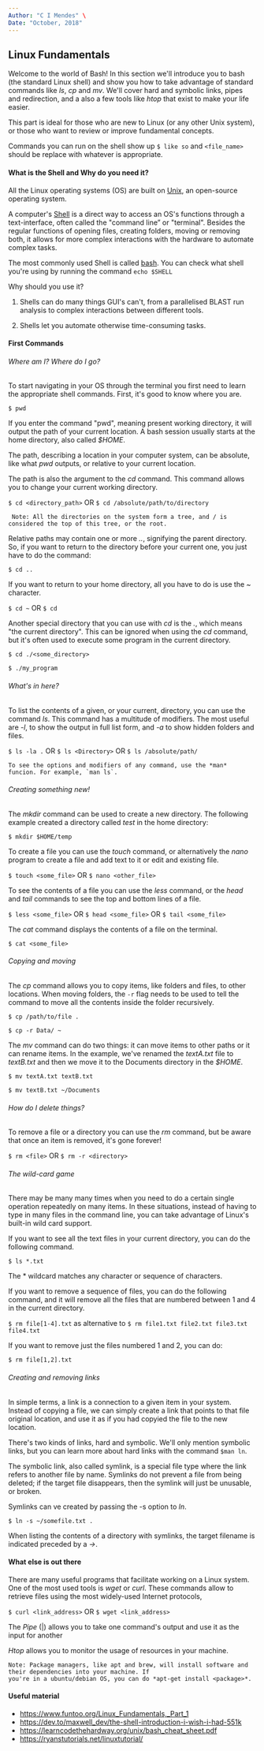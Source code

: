 ```yaml
---
Author: "C I Mendes" \
Date: "October, 2018" 
---
```


## Linux Fundamentals

Welcome to the world of Bash! In this section we'll introduce you to bash (the standard Linux shell) and show you how
to take advantage of standard commands like *ls*, *cp* and *mv*. We'll cover hard and symbolic links, pipes and 
redirection, and a also a few tools like *htop* that exist to make your life easier.

This part is ideal for those who are new to Linux (or any other Unix system), or those who want to review or improve
fundamental concepts. 

Commands you can run on the shell show up `$ like so` and `<file_name>` should be replace with whatever is appropriate.


#### What is the Shell and Why do you need it?

All the Linux operating systems (OS) are built on [Unix](https://en.wikipedia.org/wiki/Unix), an open-source operating 
system.

A computer's [Shell](https://en.wikipedia.org/wiki/Unix_shell) is a direct way to access an OS's functions through a 
text-interface, often called the "command line” or "terminal". Besides the regular functions of opening files, creating 
folders, moving or removing both, it allows for more complex interactions with the hardware to automate complex tasks. 

The most commonly used Shell is called [bash](https://en.wikipedia.org/wiki/Bash_(Unix_shell)). You can check what 
shell you're using by running the command `echo $SHELL`

Why should you use it?

1. Shells can do many things GUI's can't, from a parallelised BLAST run analysis to complex interactions between 
different tools. 

2. Shells let you automate otherwise time-consuming tasks. 


#### First Commands


###### Where am I? Where do I go?

To start navigating in your OS through the terminal you first need to learn the appropriate shell commands.
First, it's good to know where you are. 

`$ pwd`

If you enter the command "pwd", meaning present working directory, it will output the path of your current location.
A bash session usually starts at the home directory, also called *$HOME*.

The path, describing a location in your computer system, can be absolute, like what *pwd* outputs, or relative to 
your current location. 
 
 The path is also the argument to the *cd* command. This command allows you to change your current working directory.
 
 `$ cd <directory_path>` OR  `$ cd /absolute/path/to/directory`
 
 
```
 Note: All the directories on the system form a tree, and / is considered the top of this tree, or the root.
```

Relative paths may contain one or more  *..*, signifying the parent directory. So, if you want to return to the
directory before your current one, you just have to do the command:

`$ cd ..`

If you want to return to your home directory, all you have to do is use the *~* character.

`$ cd ~` OR `$ cd`

Another special directory that you can use with *cd* is the *.*, which means "the current directory". This can be
ignored when using the *cd* command, but it's often used to execute some program in the current directory.

`$ cd ./<some_directory>`

`$ ./my_program`

###### What's in here?

To list the contents of a given, or your current, directory, you can use the command *ls*. This command has a
multitude of modifiers. The most useful are *-l*, to show the output in full list form, and *-a* to show hidden folders
and files.  

`$ ls -la .` OR `$ ls <Directory>` OR `$ ls /absolute/path/`

```
To see the options and modifiers of any command, use the *man* funcion. For example, `man ls`. 

```

###### Creating something new!

The *mkdir* command can be used to create a new directory.  The following example created a directory called *test* 
in the home directory:

`$ mkdir $HOME/temp`

To create a file you can use the *touch* command, or alternatively the *nano* program to create a file and
add text to it or edit and existing file. 

`$ touch <some_file>` OR `$ nano <other_file>`

To see the contents of a file you can use the *less* command, or the *head* and *tail* commands to see the top and 
bottom lines of a file.

`$ less <some_file>` OR `$ head <some_file>` OR `$ tail <some_file>`

The *cat* command displays the contents of a file on the terminal.

`$ cat <some_file>`

###### Copying and moving

The *cp* command allows you to copy items, like folders and files, to other locations. When moving folders, the `-r`
flag needs to be used to tell the command to move all the contents inside the folder recursively. 

`$ cp /path/to/file .`

`$ cp -r Data/ ~`

The *mv* command can do two things: it can move items to other paths or it can rename items. In the example, we've
renamed the *textA.txt* file to *textB.txt* and then we move it to the Documents directory in the *$HOME*.

`$ mv textA.txt textB.txt`

`$ mv textB.txt ~/Documents`


###### How do I delete things?

To remove a file or a directory you can use the *rm* command, but be aware that once an item is removed, it's gone 
forever!

`$ rm <file>` OR `$ rm -r <directory>`


###### The wild-card game

There may be many many times when you need to do a certain single operation repeatedly on many items. In these
situations, instead of having to type in many files in the command line, you can take advantage of Linux's built-in
wild card support. 

If you want to see all the text files in your current directory, you can do the following command.

`$ ls *.txt`

The * wildcard matches any character or sequence of characters. 

If you want to remove a sequence of files, you can do the following command, and it will remove all the files that
are numbered between 1 and 4 in the current directory. 

`$ rm file[1-4].txt` as alternative to `$ rm file1.txt file2.txt file3.txt file4.txt`

If you want to remove just the files numbered 1 and 2, you can do:

`$ rm file[1,2].txt`

###### Creating and removing links

In simple terms, a link is a connection to a given item in your system. Instead of copying a file, we can simply create
a link that points to that file original location, and use it as if you had copyied the file to the new location.

There's two kinds of links, hard and symbolic. We'll only mention symbolic links, but you can learn more about hard
links with the command `$man ln`.

The symbolic link, also called symlink, is a special file type where the link refers to another file by name.
Symlinks do not prevent a file from being deleted; if the target file disappears, then the symlink will just 
be unusable, or broken. 

Symlinks can ve created by passing the -s option to *ln*.

`$ ln -s ~/somefile.txt .`
 
When listing the contents of a directory with symlinks, the target filename is indicated preceded by a *->*. 
 
 
#### What else is out there

There are many useful programs that facilitate working on a Linux system. One of the most used tools is *wget* or
*curl*. These commands allow to retrieve files using the most widely-used Internet protocols, 

`$ curl <link_address>` OR `$ wget <link_address>`

The *Pipe* (|) allows you to take one command's output and use it as the input for another

*Htop* allows you to monitor the usage of resources in your machine.


```
Note: Package managers, like apt and brew, will install software and their dependencies into your machine. If 
you're in a ubuntu/debian OS, you can do *apt-get install <package>*. 
```

 
#### Useful material

- https://www.funtoo.org/Linux_Fundamentals,_Part_1
- https://dev.to/maxwell_dev/the-shell-introduction-i-wish-i-had-551k
- https://learncodethehardway.org/unix/bash_cheat_sheet.pdf
- https://ryanstutorials.net/linuxtutorial/



